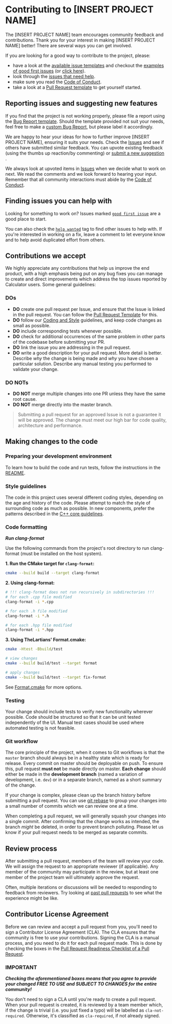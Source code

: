 # Contributing to [INSERT PROJECT NAME]

The [INSERT PROJECT NAME] team encourages community feedback and contributions. Thank you for your interest in
making [INSERT PROJECT NAME] better! There are several ways you can get involved.

If you are looking for a good way to contribute to the project, please:
  * have a look at the [available issue templates](https://github.com/filipdutescu/modern-cpp-template/issues/new/choose) and checkout the [examples of good first issues](https://github.com/filipdutescu/modern-cpp-template/contribute) (or [click here](https://github.com/filipdutescu/modern-cpp-template/labels/good%20first%20issue)).
  * look through the [issues that need help](https://github.com/filipdutescu/modern-cpp-template/labels/help%20wanted).
  * make sure you read the [Code of Conduct](CODE_OF_CONDUCT.md).
  * take a look at a [Pull Request template](PULL_REQUEST_TEMPLATE.md) to get yourself started.

## Reporting issues and suggesting new features

If you find that the project is not working properly, please file a report using the [Bug Report template](https://github.com/filipdutescu/modern-cpp-template/issues/new?assignees=&labels=bug&template=bug_report.md&title=[BUG]).
Should the template provided not suit your needs, feel free to make a [custom Bug Report](https://github.com/filipdutescu/modern-cpp-template/issues/new/choose), but please label it accordingly. 

We are happy to hear your ideas for how to further improve [INSERT PROJECT NAME], ensuring it suits your needs. Check the [Issues](https://github.com/filipdutescu/modern-cpp-template/issues) and see if others have submitted similar feedback. You can upvote existing feedback (using the thumbs up reaction/by commenting) or [submit a new suggestion](https://github.com/filipdutescu/modern-cpp-template/labels/feature) .

We always look at upvoted items in [Issues](https://github.com/filipdutescu/modern-cpp-template/issues) when we decide what to work on next. We read the comments and we look forward to hearing your input. Remember that all community interactions must abide by the [Code of Conduct](CODE_OF_CONDUCT.md).

## Finding issues you can help with

Looking for something to work on?
Issues marked [``good first issue``](https://github.com/filipdutescu/modern-cpp-template/labels/good%20first%20issue) are a good place to start.

You can also check the [``help wanted``](https://github.com/filipdutescu/modern-cpp-template/labels/help%20wanted) tag to find other issues to help with. If you're interested in working on a fix, leave a comment to let everyone know and to help avoid duplicated effort from others.

## Contributions we accept

We highly appreciate any contributions that help us improve the end product, with a high emphasis being put on any bug fixes you can manage to create and direct improvements which address the top issues reported by Calculator users. Some general guidelines:

### DOs

* **DO** create one pull request per Issue, and ensure that the Issue is linked in the pull request. You can follow the [Pull Request Template](PULL_REQUEST_TEMPLATE.md) for this.
* **DO** follow our [Coding and Style](#style-guidelines) guidelines, and keep code changes as small as possible.
* **DO** include corresponding tests whenever possible.
* **DO** check for additional occurrences of the same problem in other parts of the codebase before submitting your PR.
* **DO** link the issue you are addressing in the pull request.
* **DO** write a good description for your pull request. More detail is better. Describe *why* the change is being made and *why* you have chosen a particular solution. Describe any manual testing you performed to validate your change.

### DO NOTs

* **DO NOT** merge multiple changes into one PR unless they have the same root cause.
* **DO NOT** merge directly into the master branch.

> Submitting a pull request for an approved Issue is not a guarantee it will be approved.
> The change must meet our high bar for code quality, architecture and performance.

## Making changes to the code

### Preparing your development environment

To learn how to build the code and run tests, follow the instructions in the [README](README.md).

### Style guidelines

The code in this project uses several different coding styles, depending on the age and history of the code. Please attempt to match the style of surrounding code as much as possible. In new components, prefer the patterns described in the [C++ core guidelines](https://isocpp.github.io/CppCoreGuidelines/CppCoreGuidelines).

### Code formatting

***Run clang-format***

Use the following commands from the project's root directory to run clang-format (must be installed on the host system).

**1. Run the CMake target for `clang-format`:**
````bash
cmake --build build --target clang-format
````

**2. Using clang-format:**
````bash
# !!! clang-format does not run recursively in subdirectories !!!
# for each .cpp file modified
clang-format -i *.cpp

# for each .h file modified
clang-format -i *.h

# for each .hpp file modified
clang-format -i *.hpp
````

**3. Using TheLartians' Format.cmake:**
````bash
cmake -Htest -Bbuild/test

# view changes
cmake --build build/test --target format

# apply changes
cmake --build build/test --target fix-format
````

See [Format.cmake](https://github.com/TheLartians/Format.cmake) for more options.

### Testing

Your change should include tests to verify new functionality wherever possible. Code should be structured so that it can be unit tested independently of the UI. Manual test cases should be used where automated testing is not feasible.

### Git workflow

The core principle of the project, when it comes to Git workflows is that the `master` branch should always be in a healthy state which is ready for release. Every commit on master should be deployable on push. To ensure this, pull request **must not** be made directly on master. **Each change** should either be made in the **development branch** (named a variation of development, i.e. `dev`) or in a separate branch, named as a short summary of the change. 

If your change is complex, please clean up the branch history before submitting a pull request. You can use [git rebase](https://git-scm.com/book/en/v2/Git-Branching-Rebasing) to group your changes into a small number of commits which we can review one at a time.

When completing a pull request, we will generally squash your changes into a single commit. After confirming that the change works as intended, the branch *might* be deleted, in order to prevent branch polluting. Please let us know if your pull request needs to be merged as separate commits.

## Review process

After submitting a pull request, members of the team will review your code. We will assign the request to an appropriate reviewer (if applicable). Any member of the community may participate in the review, but at least one member of the project team will ultimately approve the request.

Often, multiple iterations or discussions will be needed to responding to feedback from reviewers. Try looking at [past pull requests](https://github.com/filipdutescu/modern-cpp-template/pulls?q=is%3Apr+is%3Aclosed) to see what the experience might be like.

## Contributor License Agreement

Before we can review and accept a pull request from you, you'll need to sign a Contributor License Agreement (CLA). The CLA ensures that the community is free to use your contributions. Signing the CLA is a manual process, and you need to do it for each pull request made. This is done by checking the boxes in the [Pull Request Readiness Checklist of a Pull Request](PULL_REQUEST_TEMPLATE.md#Pull-Request-Readiness-Checklist). 

### IMPORTANT
***Checking the aforementioned boxes means that you agree to provide your changed FREE TO USE and SUBJECT TO CHANGES for the entire community!***

You don't need to sign a CLA until you're ready to create a pull request. When your pull request is created, it is reviewed by a team member which, if the change is trivial (i.e. you just fixed a typo) will be labelled as `cla-not-required`. Otherwise, it's classified as `cla-required`, if not already signed.
